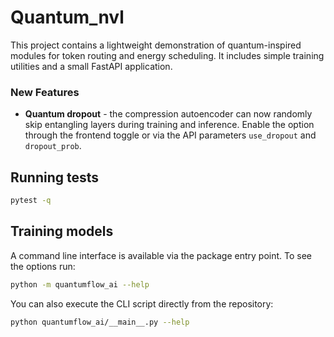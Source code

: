 # Quantum_nvl

This project contains a lightweight demonstration of quantum-inspired modules for token routing and energy scheduling. It includes simple training utilities and a small FastAPI application.

### New Features

* **Quantum dropout** - the compression autoencoder can now randomly skip
  entangling layers during training and inference.  Enable the option through the
  frontend toggle or via the API parameters ``use_dropout`` and ``dropout_prob``.

## Running tests

```bash
pytest -q
```

## Training models

A command line interface is available via the package entry point. To see the options run:

```bash
python -m quantumflow_ai --help
```
You can also execute the CLI script directly from the repository:
```bash
python quantumflow_ai/__main__.py --help
```
